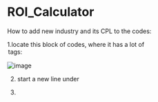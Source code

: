 # ROI_Calculator
How to add new industry and its CPL to the codes:

1.locate this block of codes, where it has a lot of <option> tags:

![image](https://user-images.githubusercontent.com/110692488/183141117-8226eef6-bda9-4ba1-bb3a-5867d11adc9f.png)

2. start a new line under <!--More options here-->

3.

